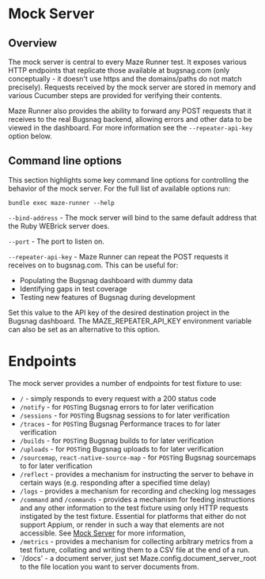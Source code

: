 # Mock Server

## Overview

The mock server is central to every Maze Runner test.  It exposes various HTTP endpoints that replicate those available at bugsnag.com (only conceptually - it doesn't use https and the domains/paths do not match precisely).  Requests received by the mock server are stored in memory and various Cucumber steps are provided for verifying their contents.

Maze Runner also provides the ability to forward any POST requests that it receives to the real Bugsnag backend, allowing errors and other data to be viewed in the dashboard.  For more information see the `--repeater-api-key` option below.

## Command line options

This section highlights some key command line options for controlling the behavior of the mock server.  For the full list of available options run:
```
bundle exec maze-runner --help
```

`--bind-address` - The mock server will bind to the same default address that the Ruby WEBrick server does.

`--port` - The port to listen on.

`--repeater-api-key` - Maze Runner can repeat the POST requests it receives on to bugsnag.com.  This can be useful for:

  - Populating the Bugsnag dashboard with dummy data
  - Identifying gaps in test coverage
  - Testing new features of Bugsnag during development

Set this value to the API key of the desired destination project in the Bugsnag dashboard.  The MAZE_REPEATER_API_KEY environment variable can also be set as an alternative to this option.

# Endpoints

The mock server provides a number of endpoints for test fixture to use:

- `/` - simply responds to every request with a 200 status code
- `/notify` - for `POST`ing Bugsnag errors to for later verification
- `/sessions` - for `POST`ing Bugsnag sessions to for later verification
- `/traces` - for `POST`ing Bugsnag Performance traces to for later verification
- `/builds` - for `POST`ing Bugsnag builds to for later verification
- `/uploads` - for `POST`ing Bugsnag uploads to for later verification
- `/sourcemap`, `react-native-source-map` - for `POST`ing Bugsnag sourcemaps to for later verification
- `/reflect` - provides a mechanism for instructing the server to behave in certain ways (e.g. responding after a specified time delay)
- `/logs` - provides a mechanism for recording and checking log messages
- `/command` and `/commands` - provides a mechanism for feeding instructions and any other information to the test fixture using only HTTP requests instigated by the test fixture.  Essential for platforms that either do not support Appium, or render in such a way that elements are not accessible.  See [Mock Server](./features/Commands.md) for more information,
- `/metrics` - provides a mechanism for collecting arbitrary metrics from a test fixture, collating and writing them to a CSV file at the end of a run.
- `/docs' - a document server, just set Maze.config.document_server_root to the file location you want to server documents from. 
